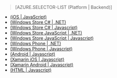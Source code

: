 > [AZURE.SELECTOR-LIST (Platform | Backend)]
- [(iOS | JavaScript)](/en-us/documentation/articles/mobile-services-ios-add-paging-data/)
- [(Windows Store C# | .NET)](/en-us/documentation/articles/mobile-services-dotnet-backend-windows-store-dotnet-add-paging-data/)
- [(Windows Store C# | Javascript)](/en-us/documentation/articles/mobile-services-windows-store-dotnet-add-paging-data/)
- [(Windows Store JavaScript | .NET)](/en-us/documentation/articles/mobile-services-dotnet-backend-windows-store-javascript-add-paging-data/)
- [(Windows Store JavaScript | Javascript)](/en-us/documentation/articles/mobile-services-windows-store-javascript-add-paging-data/)
- [(Windows Phone | .NET)](/en-us/documentation/articles/mobile-services-dotnet-backend-windows-phone-add-paging-data/)
- [(Windows Phone | Javascript)](/en-us/documentation/articles/mobile-services-windows-phone-add-paging-data/)
- [(Android | Javascript)](/en-us/documentation/articles/mobile-services-android-add-paging-data/)
- [(Xamarin iOS | Javascript)](/en-us/documentation/articles/partner-xamarin-mobile-services-ios-add-paging-data/)
- [(Xamarin Android | Javascript)](/en-us/documentation/articles/partner-xamarin-mobile-services-android-add-paging-data/)
- [(HTML | Javascript)](/en-us/documentation/articles/mobile-services-html-add-paging-data/)



<!--HONumber=27-->
